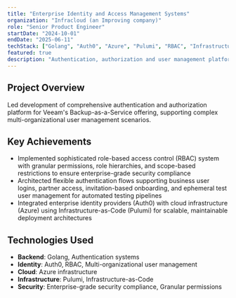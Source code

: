 ```yaml
---
title: "Enterprise Identity and Access Management Systems"
organization: "Infracloud (an Improving company)"
role: "Senior Product Engineer"
startDate: "2024-10-01"
endDate: "2025-06-11"
techStack: ["Golang", "Auth0", "Azure", "Pulumi", "RBAC", "Infrastructure-as-Code"]
featured: true
description: "Authentication, authorization and user management platform"
---
```


## Project Overview

Led development of comprehensive authentication and authorization platform for Veeam's Backup-as-a-Service offering, supporting complex multi-organizational user management scenarios.

## Key Achievements

- Implemented sophisticated role-based access control (RBAC) system with granular permissions, role hierarchies, and scope-based restrictions to ensure enterprise-grade security compliance
- Architected flexible authentication flows supporting business user logins, partner access, invitation-based onboarding, and ephemeral test user management for automated testing pipelines
- Integrated enterprise identity providers (Auth0) with cloud infrastructure (Azure) using Infrastructure-as-Code (Pulumi) for scalable, maintainable deployment architectures

## Technologies Used

- **Backend**: Golang, Authentication systems
- **Identity**: Auth0, RBAC, Multi-organizational user management
- **Cloud**: Azure infrastructure
- **Infrastructure**: Pulumi, Infrastructure-as-Code
- **Security**: Enterprise-grade security compliance, Granular permissions

